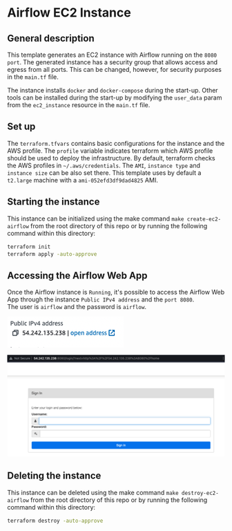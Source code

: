 # Airflow EC2 Instance

## General description

This template generates an EC2 instance with Airflow running on the `8080 port`.
The generated instance has a security group that allows access and egress from all ports. This can be changed, however, for security purposes in the `main.tf` file.

The instance installs `docker` and `docker-compose` during the start-up. Other tools
can be installed during the start-up by modifying the `user_data` param from the `ec2_instance` resource in the `main.tf` file.

## Set up

The `terraform.tfvars` contains basic configurations for the instance and the AWS profile. The `profile` variable indicates terraform which AWS profile should be used to deploy the infrastructure. By default, terraform checks the AWS profiles in `~/.aws/credentials`.
The `AMI`, `instance type` and `instance size` can be also set there. This template uses by default a `t2.large` machine with a `ami-052efd3df9dad4825` AMI.

## Starting the instance

This instance can be initialized using the make command `make create-ec2-airflow` from the root directory of this repo or by running the following command within this directory:

``` bash
terraform init
terraform apply -auto-approve
```

## Accessing the Airflow Web App

Once the Airflow instance is `Running`, it's possible to access the Airflow Web App through the instance `Public IPv4 address` and the `port 8080`.  
The user is `airflow` and the password is `airflow`.

![Airflow IP](../../images/airflow/airflow-ip.png)

![Airflow log in](../../images/airflow/airflow-login.png)

## Deleting the instance

This instance can be deleted using the make command `make destroy-ec2-airflow` from the root directory of this repo or by running the following command within this directory:

``` bash
terraform destroy -auto-approve
```
